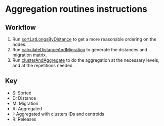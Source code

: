 # Aggregation routines instructions

##  Workflow

1. Run [sortLatLongsByDistance](https://github.com/Chipdelmal/MoNeT/blob/master/DataAnalysis/AggregationAndClustering/sortLatLongsByDistance.py) to get a more reasonable ordering on the nodes.
2. Run [calculateDistanceAndMigration](https://github.com/Chipdelmal/MoNeT/blob/master/DataAnalysis/AggregationAndClustering/calculateDistanceAndMigration.py) to generate the distances and migration matrix.
3. Run [clusterAndAggregate](https://github.com/Chipdelmal/MoNeT/blob/master/DataAnalysis/AggregationAndClustering/clusterAndAggregate.py) to do the aggregation at the necessary levels, and at the repetitions needed.

##  Key

* S: Sorted
* D: Distance
* M: Migration
* A: Aggregated
* I: Aggregated with clusters IDs and centroids
* R: Releases
